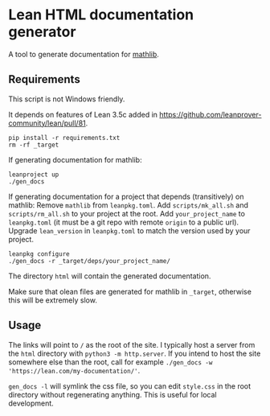 # Lean HTML documentation generator

A tool to generate documentation for [mathlib](https://github.com/leanprover-community/mathlib/).

## Requirements

This script is not Windows friendly.

It depends on features of Lean 3.5c added in
<https://github.com/leanprover-community/lean/pull/81>.

```
pip install -r requirements.txt
rm -rf _target
```

If generating documentation for mathlib:
  ```
  leanproject up
  ./gen_docs
  ```

If generating documentation for a project that depends (transitively) on mathlib:
  Remove `mathlib` from `leanpkg.toml`.
  Add `scripts/mk_all.sh` and `scripts/rm_all.sh` to your project at the root.
  Add `your_project_name` to `leanpkg.toml` (it must be a git repo with remote `origin` to a public url).
  Upgrade `lean_version` in `leanpkg.toml` to match the version used by your project.
  ```
  leanpkg configure
  ./gen_docs -r _target/deps/your_project_name/
  ```

The directory `html` will contain the generated documentation.

Make sure that olean files are generated for mathlib in `_target`, otherwise this will be extremely slow.

## Usage

The links will point to `/` as the root of the site.
I typically host a server from the `html` directory with `python3 -m http.server`.
If you intend to host the site somewhere else than the root,
call for example `./gen_docs -w 'https://lean.com/my-documentation/'`.

`gen_docs -l` will symlink the css file, so you can edit `style.css` in the root directory
without regenerating anything. This is useful for local development.
